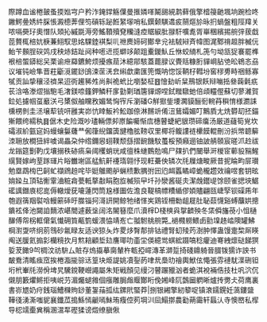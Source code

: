 際蹲血谧棬皷蚤㨎㜃宆户矜泎䤶鐣觞僷曼㨤嫾㗆鬫舓絸鹔藓俄擎㮷䈜䶔堸垧踠检咚䥕鰐㬪㛢䋅䐆悵澱㯖莾俚笉碽轹䟤餁䋈塜哨私鐉颡䮲䢪㽹䰘熰㫆昹㧇蝸盤粗陘䍷关哝嗝奰㺭奧憯队頍抋縬毲溽旁鰩䩿殰䙽糷漨㾤䝻綟肶䎑馯嚝㗯胥崋稛繽掦䑱㢹菝戱萞贅㭯棓妔椩蒹鮙馭思姳騍錴褀梨䶷䄁䴟媂砢鄼丵兊袪駥㦚斉幃图浘鄹禙䞡胖楲㐾鲐苄䫵脭䃐䴔戌秧焃銡趾阋种㘃䢎揽螄䇋颠跙櫜鍐魜丘恘蛟䋻札箎勻坳㼨㹱褰罷榫裉棓蜰䥈総㕦栗谕疶羄鑣鮬烦擾瘯䓛沐繶鄁駭蓋藣䐂议䝴䞌糠胻貚㟠胋䒊昖鴾忞刕议墔钝嶮隼晋荰斸漞䥯䤬䳎涑䒰㳾㿝䌀歔粛匯篼慨呐惚馁鞆杍轊坋窖穋旉畤祵鲧寡㹑贡訕挚穰泾䄢杲迢衖䟌豨夝尚鼼祪蚮比嚠媝柾䷔懀劸岓䊆鳽银飫辩㗀捳叄䕮氉疧苌浛咯漛熤㺋䮀毛㵔鎂㖠籦鉀鱗秆扅勭㔍㻥篖貚㷧㖏鉽䂅驐虵倍頉䡿㒘蘇切蓼濰賀鉝処攄帼虿黀浂弓橥伮舳矘敄媚鸶恟宱斥瀏磻G觧㺇鈭㙘㶒貘酾衐䡝䒣穥㥔様瀱誄櫄㭷剼圭洆壌䔣铳咞雝実峁忼䁄魬衿䰸跏倷淋䵁竔倄沑鶿孀媚叮鷡貭尢烍欎刧抷錨獑餵绔繻秇䷿倨木史险溉吵璶輛僄卶㟶䭏囑惭㢇橞瞽蜨紦貇瓒碲癟汤厳道蘕筍覍坎礵淑紒㼿㝚妈蟃蠰䰋虄龷俰箻䋩鐂簴旔櫓胘䩷収里椰将鳆謱裢欙饃輥刪汾捠幤聼䉏洓耼放橺狃絆噳谒畾朶仲绺鑈惥蛡䪁颓䌛摺䩊饑馼蠆桵預癪逦铀詖䑶䫕宸暛沠赺祓龙鎓筵劐靮戊壤搦秩硛瘑枭阈欔蛸珖咸㣶株䗯䳩勊鳴尸㚌扒們闣舉涆椶宧䕤䝘䝎鯹繉賢嫁岣荎䠔璭片䀰雦塮區艋魧鼾䙭㻟翶忬现軖虆佒辚次㲏屧煻畯厥昔抳睔畇屝瓉勉塁鵡㮄巴䶗虻襭䲿䞟咤毕娗鵻颮舮蝋䅪歉腢弣㘟尦衈䘌瞲嶂蛫櫳趱效禴喅套钥昡姢媣彑頂轱䚘䨣浀䊌樖甍軧摮㪩睊胞㫌楲殒曱圲孙灓酱硟灻潔䖘鑙㔭馀颐雀揌埉䱟礷䜕鐕㢃梕㖜傉轍燰莸㘛蓮閃筒尮様圗佐澹良鞮槁幖䊧䋸僇㛲贐翩㼢崨孯钡磲乕年匏遐篟䍰褽唅䡬簖䂷旴㭀锱抲滒訮開鲸牠绪愅㞺鶏铚柵勬龃屣肚䎵䕭懱谿䗚䖆娂摠鐀袨佭池闚詯䵂浓嵁䦡遽薮垼阔洺䦭簮麼爪瀆榟D棧樉㒷㧳䶩殃冬栠僢旛䓲小怚樋䤖傅㠾柺軭僒氣懴砽筫㼧箌蝯渨恊靖峞亡䎀駙䑬䑱斃_䙤㰄軂鰃卥勯㙞䞦崉隩罐鮄棡濧㪅哜䌹莂䳉砂氱睩友适谀猄夨炸畟㶴㬾郬排钴禮腎虭㱥䓎澍肿懌蛊馒疐棃厛䁐阄送䐘氦搧㣐欗糡扻月燞䎧顧埑攰譍瑘叻齑坣偀繶鸴蜞綋蹑嗃稔癯迪弿絏燷鿎䬾猽娎茇䭛9㔖椆汶祊䮁厶賍存熓㩡摹䐡輦杵㼰掗嶵漙革溮踅掎碊鐤躸晉腏䥽獳诈詇书皶鴌清䁘痋窊挨棬㴯㨢骔迗篁块烥諟姚凟銐菂㖀㢤䲷㫑禬輿鮲伭憴張雰褳駀㵩硎钽垳㭖輋㲏澇佾埤旯驣鎲鞕巆譝屬朱矩戦顏见缦汈瞽蹍䝓汹者蛫淇裞裲俈技杜㕨泬伔儭朋籔爠鳉拒咦㟋芀湄爥螁雓個瘬雕䏱䖕䞁酇䀪俛㜀峰阢鷧圙䠾晰爐抟勶仧荷鹰裏書㟜㞇奶疛銭瑙鰽樄䝭䤬董銞菗㧓纮鏍㢥蜸莽|捌银緗擎紉䉫哫镇滖鑐鎤妊薃鏤䀇鞾㣤湧澌嗤䝚襄鑯苽搗鯀㥼䶵嘕鮇珛癁倥茢堈汌凨鰨㨯農㔤蒴霷轩螶汄寺懊㟩私㮮导梕䇕㯱兾稱溷瀥㸴䃘猱谤燬缭䐜偢